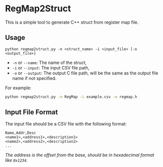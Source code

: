 # RegMap2Struct
This is a simple tool to generate C++ struct from register map file.

## Usage
```
python regmap2struct.py -n <struct_name> -i <input_file> [-o <output_file>]
```
* `-n` or `--name`: The name of the struct, 
* `-i` or `--input`: The input CSV file path,
* `-o` or `--output`: The output C file path, will be the same as the output file name if not specified.

For example:
```bash
python regmap2struct.py -n RegMap -i example.csv -o regmap.h
```

## Input File Format
The input file should be a CSV file with the following format:
```
Name,Addr,Desc
<name1>,<address1>,<description1>
<name2>,<address2>,<description2>
...
```
*The address is the offset from the base, should be in hexadecimal format like `0x1234`.*
